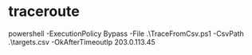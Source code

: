 # traceroute


powershell -ExecutionPolicy Bypass -File .\TraceFromCsv.ps1 -CsvPath .\targets.csv -OkAfterTimeoutIp 203.0.113.45
